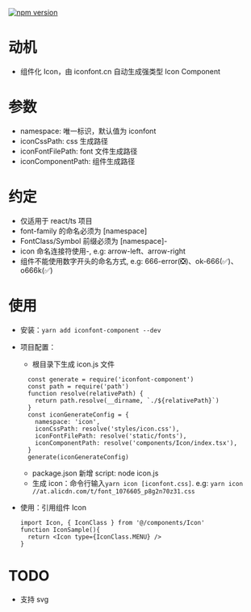 [![npm version](https://img.shields.io/npm/v/iconfont-component.svg?style=flat)](https://www.npmjs.com/package/iconfont-component)

# 动机

- 组件化 Icon，由 iconfont.cn 自动生成强类型 Icon Component

# 参数

- namespace: 唯一标识，默认值为 iconfont
- iconCssPath: css 生成路径
- iconFontFilePath: font 文件生成路径
- iconComponentPath: 组件生成路径

# 约定

- 仅适用于 react/ts 项目
- font-family 的命名必须为 [namespace]
- FontClass/Symbol 前缀必须为 [namespace]-
- icon 命名连接符使用-, e.g: arrow-left、arrow-right
- 组件不能使用数字开头的命名方式, e.g: 666-error(❎)、ok-666(✅)、o666k(✅)

# 使用

- 安装：`yarn add iconfont-component --dev`
- 项目配置：

  - 根目录下生成 icon.js 文件

  ```
    const generate = require('iconfont-component')
    const path = require('path')
    function resolve(relativePath) {
      return path.resolve(__dirname, `./${relativePath}`)
    }
    const iconGenerateConfig = {
      namespace: 'icon',
      iconCssPath: resolve('styles/icon.css'),
      iconFontFilePath: resolve('static/fonts'),
      iconComponentPath: resolve('components/Icon/index.tsx'),
    }
    generate(iconGenerateConfig)

  ```

  - package.json 新增 script: node icon.js
  - 生成 icon：命令行输入`yarn icon [iconfont.css]`. e.g: `yarn icon //at.alicdn.com/t/font_1076605_p8g2n70z31.css`

- 使用：引用组件 Icon

  ```
  import Icon, { IconClass } from '@/components/Icon'
  function IconSample(){
    return <Icon type={IconClass.MENU} />
  }
  ```

# TODO

- 支持 svg
